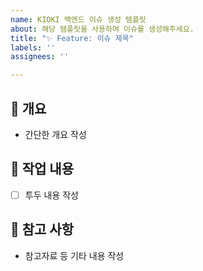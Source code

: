 ```yaml
---
name: KIOKI 백엔드 이슈 생성 템플릿
about: 해당 템플릿을 사용하여 이슈를 생성해주세요.
title: "✨ Feature: 이슈 제목"
labels: ''
assignees: ''

---
```


## 📌 개요
- 간단한 개요 작성



## 📝 작업 내용
- [ ] 투두 내용 작성



## 👀 참고 사항
- 참고자료 등 기타 내용 작성
